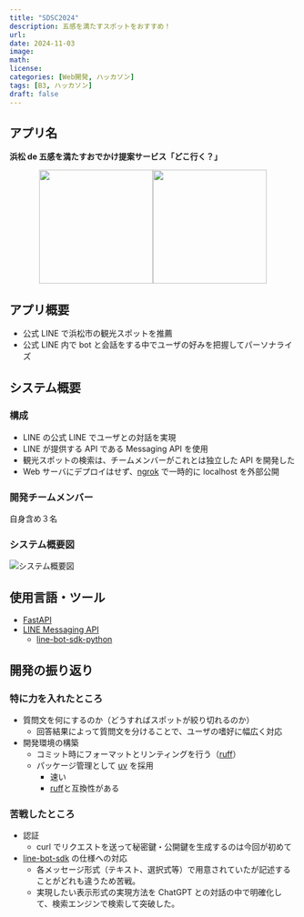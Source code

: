 ```yaml
---
title: "SDSC2024"
description: 五感を満たすスポットをおすすめ！
url:
date: 2024-11-03
image:
math:
license:
categories: [Web開発, ハッカソン]
tags: [B3, ハッカソン]
draft: false
---
```


## アプリ名

**浜松 de 五感を満たすおでかけ提案サービス「どこ行く？」**

<div align="center">
    <img src="/img/sdfc2024_capture1.png" width="200px" ><img src="/img/sdfc2024_capture2.png" width="200px" >
</div>

## アプリ概要

- 公式 LINE で浜松市の観光スポットを推薦
- 公式 LINE 内で bot と会話をする中でユーザの好みを把握してパーソナライズ

## システム概要

### 構成

- LINE の公式 LINE でユーザとの対話を実現
- LINE が提供する API である Messaging API を使用
- 観光スポットの検索は、チームメンバーがこれとは独立した API を開発した
- Web サーバにデプロイはせず、[ngrok](https://ngrok.com/) で一時的に localhost を外部公開

### 開発チームメンバー

自身含め３名

### システム概要図

![システム概要図](/img/system_summary.png)

## 使用言語・ツール

- [FastAPI](https://fastapi.tiangolo.com/ja/)
- [LINE Messaging API](https://developers.line.biz/ja/docs/messaging-api/)
  - [line-bot-sdk-python](https://github.com/line/line-bot-sdk-python)

## 開発の振り返り

### 特に力を入れたところ

- 質問文を何にするのか（どうすればスポットが絞り切れるのか）
  - 回答結果によって質問文を分けることで、ユーザの嗜好に幅広く対応
- 開発環境の構築
  - コミット時にフォーマットとリンティングを行う（[ruff](https://docs.astral.sh/ruff/)）
  - パッケージ管理として [uv](https://github.com/astral-sh/uv) を採用
    - 速い
    - [ruff](https://docs.astral.sh/ruff/)と互換性がある

### 苦戦したところ

- 認証
  - curl でリクエストを送って秘密鍵・公開鍵を生成するのは今回が初めて
- [line-bot-sdk](https://github.com/line/line-bot-sdk-python) の仕様への対応
  - 各メッセージ形式（テキスト、選択式等）で用意されていたが記述することがどれも違うため苦戦。
  - 実現したい表示形式の実現方法を ChatGPT との対話の中で明確化して、検索エンジンで検索して突破した。
